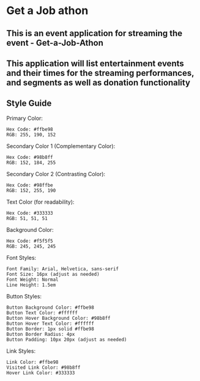 # Get a Job athon

## This is an event application for streaming the event - Get-a-Job-Athon

## This application will list entertainment events and their times for the streaming performances, and segments as well as donation functionality

## Style Guide
Primary Color:

    Hex Code: #ffbe98
    RGB: 255, 190, 152

Secondary Color 1 (Complementary Color):

    Hex Code: #98b8ff
    RGB: 152, 184, 255

Secondary Color 2 (Contrasting Color):

    Hex Code: #98ffbe
    RGB: 152, 255, 190

Text Color (for readability):

    Hex Code: #333333
    RGB: 51, 51, 51

Background Color:

    Hex Code: #f5f5f5
    RGB: 245, 245, 245

Font Styles:

    Font Family: Arial, Helvetica, sans-serif
    Font Size: 16px (adjust as needed)
    Font Weight: Normal
    Line Height: 1.5em

Button Styles:

    Button Background Color: #ffbe98
    Button Text Color: #ffffff
    Button Hover Background Color: #98b8ff
    Button Hover Text Color: #ffffff
    Button Border: 1px solid #ffbe98
    Button Border Radius: 4px
    Button Padding: 10px 20px (adjust as needed)

Link Styles:

    Link Color: #ffbe98
    Visited Link Color: #98b8ff
    Hover Link Color: #333333
